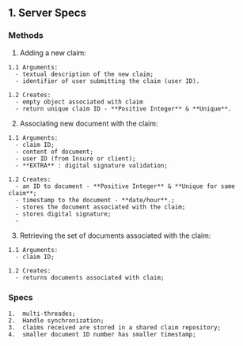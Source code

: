 ## 1. **Server** Specs

 ### Methods
  
  1.  Adding a new claim:
  
    1.1 Arguments:
      - textual description of the new claim;
      - identifier of user submitting the claim (user ID).
    
    1.2 Creates:
      - empty object associated with claim
      - return unique claim ID - **Positive Integer** & **Unique**.
    
  2.  Associating new document with the claim:
  
    1.1 Arguments:
      - claim ID;
      - content of document;
      - user ID (from Insure or client);
      - **EXTRA** : digital signature validation; 
    
    1.2 Creates:
      - an ID to document - **Positive Integer** & **Unique for same claim**;
      - timestamp to the document - **date/hour**.;
      - stores the document associated with the claim;
      - stores digital signature;
      - 
  
  3.  Retrieving the set of documents associated with the claim:
  
    1.1 Arguments:
      - claim ID;
    
    1.2 Creates:
      - returns documents associated with claim;
    
  ### Specs
  
    1.  multi-threades;
    2.  Handle synchronization;
    3.  claims received are stored in a shared claim repository;
    4.  smaller document ID number has smaller timestamp;
